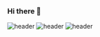 ### Hi there 👋

![header](https://capsule-render.vercel.app/api?type=waving)
![header](https://capsule-render.vercel.app/api?color=auto)
![header](https://capsule-render.vercel.app/api?text=Hello%World!)

<!--
**TheYunseokSong/TheYunseokSong** is a ✨ _special_ ✨ repository because its `README.md` (this file) appears on your GitHub profile.

Here are some ideas to get you started:

- 🔭 I’m currently working on ...
- 🌱 I’m currently learning ...
- 👯 I’m looking to collaborate on ...
- 🤔 I’m looking for help with ...
- 💬 Ask me about ...
- 📫 How to reach me: ...
- 😄 Pronouns: ...
- ⚡ Fun fact: ...
-->
